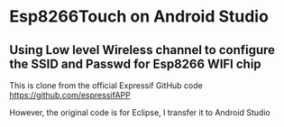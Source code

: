 # Esp8266Touch on Android Studio
## Using Low level Wireless channel to configure the SSID and Passwd for Esp8266 WIFI chip

This is clone from the official Expressif GitHub code
https://github.com/espressifAPP

However, the original code is for Eclipse, I transfer it to Android Studio 
